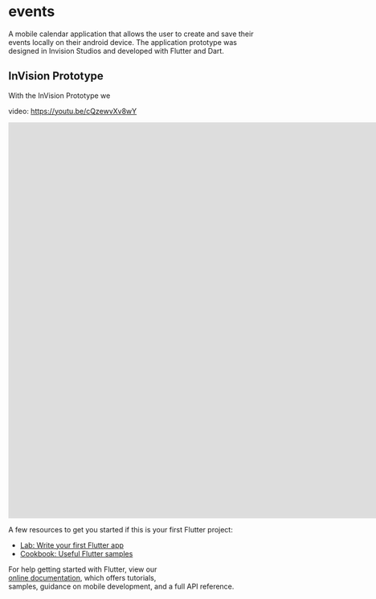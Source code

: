 
# events  
 A mobile calendar application that allows the user to create and save their events locally on their android device. The application prototype was designed in Invision Studios and developed with Flutter and Dart.


  
## InVision Prototype 
  
With the InVision Prototype we 


video: https://youtu.be/cQzewvXv8wY

<iframe width="1903" height="789" src="https://www.youtube.com/embed/cQzewvXv8wY" frameborder="0" allow="accelerometer; autoplay; clipboard-write; encrypted-media; gyroscope; picture-in-picture" allowfullscreen></iframe>

  
A few resources to get you started if this is your first Flutter project:  
  
- [Lab: Write your first Flutter app](https://flutter.dev/docs/get-started/codelab)  
- [Cookbook: Useful Flutter samples](https://flutter.dev/docs/cookbook)  
  
For help getting started with Flutter, view our  
[online documentation](https://flutter.dev/docs), which offers tutorials,  
samples, guidance on mobile development, and a full API reference.
